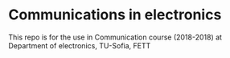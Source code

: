 # Communications in electronics
This repo is for the use in Communication course (2018-2018) at Department of electronics, TU-Sofia, FETT
